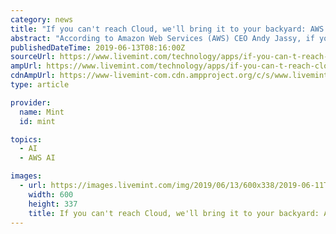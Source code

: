 ```yaml
---
category: news
title: "If you can't reach Cloud, we'll bring it to your backyard: AWS CEO"
abstract: "According to Amazon Web Services (AWS) CEO Andy Jassy, if you have not decided on migrating ... security and Artificial Intelligence (AI) and Machine Learning (ML) capabilities to enterprises on their premises as with the Cloud customers."
publishedDateTime: 2019-06-13T08:16:00Z
sourceUrl: https://www.livemint.com/technology/apps/if-you-can-t-reach-cloud-we-ll-bring-it-to-your-backyard-aws-ceo-1560413172562.html
ampUrl: https://www.livemint.com/technology/apps/if-you-can-t-reach-cloud-we-ll-bring-it-to-your-backyard-aws-ceo/amp-1560413172562.html
cdnAmpUrl: https://www-livemint-com.cdn.ampproject.org/c/s/www.livemint.com/technology/apps/if-you-can-t-reach-cloud-we-ll-bring-it-to-your-backyard-aws-ceo/amp-1560413172562.html
type: article

provider:
  name: Mint
  id: mint

topics:
  - AI
  - AWS AI

images:
  - url: https://images.livemint.com/img/2019/06/13/600x338/2019-06-11T034833Z_1_LYNXNPEF5A06B_RTROPTP_3_AMAZON-COM-AUTOMATION-MERCH_1560413586071_1560413595565.JPG
    width: 600
    height: 337
    title: If you can't reach Cloud, we'll bring it to your backyard: AWS CEO
---
```


